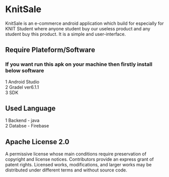 # KnitSale
KnitSale is an e-commerce android application which build for especially for KNIT Student where anyone student buy our useless product and any student buy this product.
It is a simple and user-interface.<br>
<h2>Require Plateform/Software</h2>
<h3>If you want run this apk on your machine then firstly install below software</h3>
1 Android Studio<br>
2 Gradel ver6.1.1<br>
3 SDK <br>
<h2>Used Language</h2>
1 Backend - java<br>
2 Databse - Firebase<br>
<h2>Apache License 2.0</h2>
A permissive license whose main conditions require preservation of copyright and license notices. Contributors provide an express grant of patent rights. Licensed works, modifications, and larger works may be distributed under different terms and without source code.


